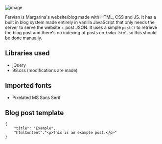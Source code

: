 ![image](https://github.com/user-attachments/assets/71d020cf-f822-4f82-ba68-44ed53f6f1e6)

Fervian is Margarina's website/blog made with HTML, CSS and JS. It has a built in blog system made entirely in vanilla JavaScript that only needs the server to serve the website + post JSON. It uses a simple ``post()`` to retrieve the blog post and there's no indexing of posts on ``index.html`` so this should be done manually.

## Libraries used
 - jQuery
 - 98.css (modifications are made)

## Imported fonts
 - Pixelated MS Sans Serif

## Blog post template
```
{  
    "title": "Example",
    "htmlContent":"<p>This is an example post.</p>"
}
```
